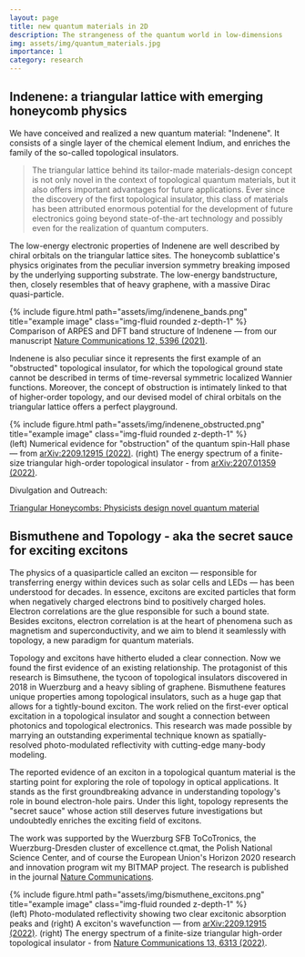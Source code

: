 ```yaml
---
layout: page
title: new quantum materials in 2D
description: The strangeness of the quantum world in low-dimensions
img: assets/img/quantum_materials.jpg
importance: 1
category: research
---
```



## Indenene: a triangular lattice with emerging honeycomb physics

We have conceived and realized a new quantum material: "Indenene". It consists of a single layer of the chemical element Indium, and enriches the family of the so-called topological insulators.

> The triangular lattice behind its tailor-made materials-design concept is not only novel in the context of topological quantum materials, but it also offers important advantages for future applications. Ever since the discovery of the first topological insulator, this class of materials has been attributed enormous potential for the development of future electronics going beyond state-of-the-art technology and possibly even for the realization of quantum computers.

The low-energy electronic properties of Indenene are well described by chiral orbitals on the triangular lattice sites. The honeycomb sublattice's physics originates from the peculiar inversion symmetry breaking
imposed by the underlying supporting substrate. The low-energy bandstructure, then, closely resembles that of heavy graphene, with a massive Dirac quasi-particle.

<div class="row">
    <div class="col-sm mt-3 mt-md-0">
        {% include figure.html path="assets/img/indenene_bands.png" title="example image" class="img-fluid rounded z-depth-1" %}
    </div>
</div>
<div class="caption">
    Comparison of ARPES and DFT band structure of Indenene — from our manuscript <a href='https://www.nature.com/articles/s41467-021-25627-y'>Nature Communications 12, 5396 (2021)</a>.
</div>

Indenene is also peculiar since it represents the first example of an "obstructed" topological insulator, for which the topological ground state cannot be described in terms of time-reversal symmetric localized Wannier functions.
Moreover, the concept of obstruction is intimately linked to that of higher-order topology, and our devised model of chiral orbitals on the triangular lattice offers a perfect playground.

<div class="row">
    <div class="col-sm mt-3 mt-md-0">
        {% include figure.html path="assets/img/indenene_obstructed.png" title="example image" class="img-fluid rounded z-depth-1" %}
    </div>
</div>
<div class="caption">
    (left) Numerical evidence for "obstruction" of the quantum spin-Hall phase — from <a href='https://arxiv.org/abs/2209.12915'>arXiv:2209.12915 (2022)</a>. (right) The energy spectrum of a finite-size triangular high-order topological insulator - from <a href='https://arxiv.org/abs/2207.01359'>arXiv:2207.01359 (2022)</a>.
</div> 

Divulgation and Outreach:

<a href='https://www.ctqmat.de/en/news/2021-09-14-triangular-honeycombs-physicists-design-novel-quantum-material'>Triangular Honeycombs: Physicists design novel quantum material</a>


## Bismuthene and Topology - aka the secret sauce for exciting excitons

The physics of a quasiparticle called an exciton — responsible for transferring energy within devices such as solar cells and LEDs — has been understood for decades. In essence, excitons are excited particles that form when negatively charged electrons bind to positively charged holes. Electron correlations are the glue responsible for such a bound state. Besides excitons, electron correlation is at the heart of phenomena such as magnetism and superconductivity, and we aim to blend it seamlessly with topology, a new paradigm for quantum materials.

Topology and excitons have hitherto eluded a clear connection. Now we found the first evidence of an existing relationship. The protagonist of this research is Bimsuthene, the tycoon of topological insulators discovered in 2018 in Wuerzburg and a heavy sibling of graphene. Bismuthene features unique properties among topological insulators, such as a huge gap that allows for a tightly-bound exciton. The work relied on the first-ever optical excitation in a topological insulator and sought a connection between photonics and topological electronics. This research was made possible by marrying an outstanding experimental technique known as spatially-resolved photo-modulated reflectivity with cutting-edge many-body modeling.  

The reported evidence of an exciton in a topological quantum material is the starting point for exploring the role of topology in optical applications. It stands as the first groundbreaking advance in understanding topology's role in bound electron-hole pairs. Under this light, topology represents the "secret sauce" whose action still deserves future investigations but undoubtedly enriches the exciting field of excitons.

The work was supported by the Wuerzburg SFB ToCoTronics, the Wuerzburg-Dresden cluster of excellence ct.qmat, the Polish National Science Center, and of course the European Union's Horizon 2020 research and innovation program wit my BITMAP project. The research is published in the journal <a href='https://www.nature.com/articles/s41467-022-33822-8'>Nature Communications</a>.

<div class="row">
    <div class="col-sm mt-3 mt-md-0">
        {% include figure.html path="assets/img/bismuthene_excitons.png" title="example image" class="img-fluid rounded z-depth-1" %}
    </div>
</div>
<div class="caption">
    (left) Photo-modulated reflectivity showing two clear excitonic absorption peaks and (right) A exciton's wavefunction — from <a href='https://arxiv.org/abs/2209.12915'>arXiv:2209.12915 (2022)</a>. (right) The energy spectrum of a finite-size triangular high-order topological insulator - from <a href='https://www.nature.com/articles/s41467-022-33822-8'>Nature Communications 13, 6313 (2022)</a>.
</div> 